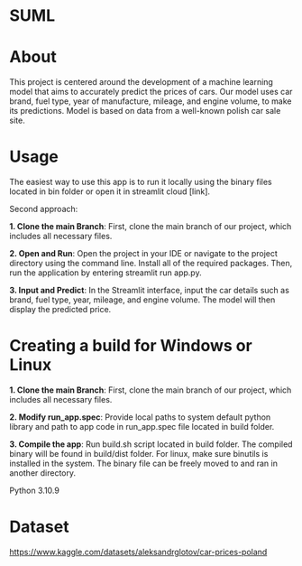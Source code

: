 # SUML

# About
This project is centered around the development of a machine learning model that aims to accurately predict the prices of cars. Our model uses car brand, fuel type, year of manufacture, mileage, and engine volume, to make its predictions. Model is based on data from a well-known polish car sale site.

# Usage
The easiest way to use this app is to run it locally using the binary files located in bin folder or open it in streamlit cloud [link].

Second approach:

**1. Clone the main Branch**: First, clone the main branch of our project, which includes all necessary files.

**2. Open and Run**: Open the project in your IDE or navigate to the project directory using the command line. Install all of the required packages. Then, run the application by entering streamlit run app.py.

**3. Input and Predict**: In the Streamlit interface, input the car details such as brand, fuel type, year, mileage, and engine volume. The model will then display the predicted price.

# Creating a build for Windows or Linux

**1. Clone the main Branch**: First, clone the main branch of our project, which includes all necessary files.

**2. Modify run_app.spec**: Provide local paths to system default python library and path to app code in run_app.spec file located in build folder.

**3. Compile the app**: Run build.sh script located in build folder. The compiled binary will be found in build/dist folder. For linux, make sure binutils is installed in the system. The binary file can be freely moved to and ran in another directory.

Python 3.10.9

# Dataset 
https://www.kaggle.com/datasets/aleksandrglotov/car-prices-poland
